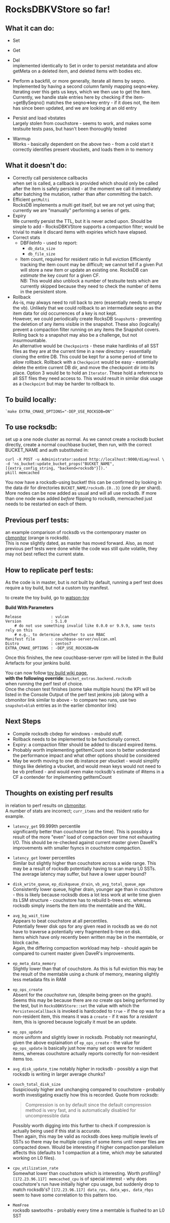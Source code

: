 # RocksDBKVStore so far!

## What it can do:
  * Set
  * Get
  * Del  
      implemented identically to Set in order to persist metatdata
      and allow getMeta on a deleted item, and deleted items with bodies etc.

  * Perform a backfill, or more generally, iterate all items by seqno.  
      Implemented by having a second column family mapping seqno=>key.  
      Iterating over this gets us keys, which we then use to get the item.
      Currently, we handle stale entries here by checking if the
      item->getBySeqno() matches the seqno=>key entry - if it does not, the item
      has since been updated, and we are looking at an old entry
  * Persist and load vbstates  
      Largely stolen from couchstore - seems to work, and makes some testsuite
      tests pass, but hasn't been thoroughly tested
  * Warmup  
      Works - basically dependent on the above two - from a cold start it
      correctly identifies present vbuckets, and loads them in to memory

## What it doesn't do:
  * Correctly call persistence callbacks  
      when set is called, a callback is provided which should only be called
      after the item is safely persisted - at the moment we call it immediately
      after batching the mutation, rather than after committing the batch.
  * Efficient `getMulti`  
      RocksDB implements a multi get itself, but we are not yet using that;
      currently we are "manually" performing a series of gets.
  * Expiry  
      We currently persist the TTL, but it is never acted upon.
      Should be simple to add - RocksDBKVStore supports a compaction filter;
      would be trivial to make it discard items with expiries which have elapsed.
  * Correct stats  
      * DBFileInfo - used to report:
        * `db_data_size`
        * `db_file_size`
      * Item count, required for resident ratio in full eviction
        Efficiently tracking the item count may be difficult; we cannot
        tell if a given Put will store a new item or update an existing one.
        RocksDB can *estimate* the key count for a given CF.  
        NB: This would also unblock a number of testsuite tests which are currently
        skipped because they need to check the number of items in the persistent store.
  * Rollback  
      As-is, may always need to roll back to zero (essentially needs to empty the vb).
      Unlikely that we could rollback to an intermediate seqno as the item data
      for old occurrences of a key is not kept.  
      However, we could periodically create RocksDB `Snapshot`s - preventing the deletion
      of any items visible in the snapshot. These also (logically) prevent a compaction
      filter running on any items the Snapshot covers. Rolling back to a snapshot may
      also be a challenge, but not insurmountable.  
      An alternative would be `Checkpoint`s - these make hardlinks
      of all SST files as they are at the current time in a new directory - essentially
      cloning the entire DB. This could be kept for a some period of time to allow rollback.
      Rollback with a `Checkpoint` would be easy - essentially delete the entire current DB
      dir, and move the checkpoint dir into its place.
      Option 3 would be to hold an `Iterator`. These hold a reference to all SST files they
      need access to. This would result in similar disk usage as a `Checkpoint` but may be
      harder to rollback to.  
      
       

## To build locally:
    `make EXTRA_CMAKE_OPTIONS="-DEP_USE_ROCKSDB=ON"`

## To use rocksdb:
   set up a one node cluster as normal.
   As we cannot create a rocksdb bucket directly, create a normal couchbase bucket,
   then run, with the correct BUCKET_NAME and auth substituted in:

```
curl -X POST -u Administrator:asdasd http://localhost:9000/diag/eval \
-d 'ns_bucket:update_bucket_props("BUCKET_NAME", [{extra_config_string, "backend=rocksdb"}]).'
pkill memcached
```

  You now have a rocksdb-using bucket! this can be confirmed by looking in the
  data dir for directories `BUCKET_NAME/rocksdb.{0..3}` (one dir per shard).
  More nodes can be now added as usual and will all use rocksdb. If more than one
  node was added *before* flipping to rocksdb, memcached just needs to be restarted on each
  of them.

## Previous perf tests:
   an example comparison of rocksdb vs the contemporary master on [cbmonitor](
   http://cbmonitor.sc.couchbase.com/reports/html/?snapshot=hera_510-1102_access_829e&snapshot=hera_510-2232_access_f2d1)
   (orange is rocksdb).  
   This is now slightly dated, as master has moved forward.
   Also, as most previous perf tests were done while the code was still quite volatile,
   they may not best reflect the current state.

## How to replicate perf tests:
   As the code is in master, but is *not* built by default, running a perf test
   does require a toy build, but not a custom toy manifest.

   to create the toy build, go to [watson-toy](http://server.jenkins.couchbase.com/job/watson-toy/)  
   
   __Build With Parameters__
   
   ```
   Release             : vulcan
   Version             : 5.1.0
       # do not use something invalid like 0.0.0 or 9.9.9, some tests rely on this
       # e.g., to determine whether to use RBAC
   Manifest file       : couchbase-server/vulcan.xml
   Distro              : centos7
   EXTRA_CMAKE_OPTIONS : -DEP_USE_ROCKSDB=ON
   ```
   Once this finishes, the new couchbase-server rpm will be listed in the
   Build Artefacts for your jenkins build.

   You can now follow [toy build wiki page](https://hub.internal.couchbase.com/confluence/display/PERF/Running+performance+tests+for+a+toy+build),  
   __with the following override__:
   `bucket_extras.backend.rocksdb`  
   when running the perf test of choice.  
   Once the chosen test finishes (some take multiple hours) the KPI will be
   listed in the Console Output of the perf test jenkins job (along with a
   cbmonitor link similar to above - to compare two runs, use two `snapshot=blah`
   entries as in the earlier cbmonitor link)


## Next Steps
   * Compile rocksdb cbdep for windows - msbuild stuff.
   * Rollback needs to be implemented to be functionally correct.
   * Expiry: a compaction filter should be added to discard expired items.
   * Probably worth implementing getItemCount soon to better understand the performance
     impact and what other options should be considered
   * May be worth moving to one db instance per vbucket - would simplify things like
     deleting a vbucket, and would mean keys would not need to be vb prefixed -
     and would even make rocksdb's estimate of #items in a CF a contender for
     implementing getItemCount


## Thoughts on existing perf results
   in relation to perf results on [cbmonitor](http://cbmonitor.sc.couchbase.com/reports/html/?snapshot=hera_510-1102_access_829e&snapshot=hera_510-2232_access_f2d1).  
   A number of stats are incorrect; `curr_items` and the resident ratio for example.
   
   * `latency_get` 99.999th percentile  
       significantly better than couchstore (at the time). This is possibly
       a result of the more "even" load of compaction over time not exhausting
       I/O. This should be re-checked against current master given DaveR's
       improvements with smaller fsyncs in couchstore compaction.
   * `latency_get` lower percentiles  
       Similar but slightly higher than couchstore across a wide range.
       This may be a result of rocksdb potentially having to scan many
       L0 SSTs. The average latency may suffer, but have a lower upper bound?
   * `disk_write_queue`, `ep_diskqueue_drain`, `vb_avg_total_queue_age`  
       Consistently lower queue, higher drain, younger age than in couchstore -
       this is likely because rocksdb does a lot less work at write time given its
       LSM structure - couchstore has to rebuild b-trees etc. whereas rocksdb
       simply inserts the item into the memtable and the WAL.
   * `avg_bg_wait_time`  
       Appears to beat couchstore at all percentiles.  
       Potentially fewer disk ops for any given read in rocksdb as we do not
         have to traverse a potentially very fragmented b-tree on disk.  
       Items which have only recently been written may be in the memtable,
         or block cache.  
       Again, the differing compaction workload may help - should again be
         compared to current master given DaveR's improvements.
   * `ep_meta_data_memory`  
       Slightly lower than that of couchstore. As this is full eviction this may
       be the result of the memtable using a chunk of memory, meaning slightly
       less metadata fits in RAM
   * `ep_ops_create`  
       Absent for the *couchstore* run, (despite being green on the graph).  
       Seems this may be because there are *no* create ops being performed
       by the test, but in `RocksDBKVStore::set` the value with which the
       `PersistenceCallback` is invoked is hardcoded to `true` - if the op
       was for a non-resident item, this means it was a `create` - if it was
       for a *resident* item, this is ignored because logically it must be
       an update.
   * `ep_ops_update`  
       more uniform and slightly lower in rocksdb. Probably not meaningful,
       given the above explaination of `ep_ops_create` - the value for
       `ep_ops_update` is basically just how many set ops were for resident items,
       whereas couchstore actually reports correctly for non-resident items too.
   * `avg_disk_update_time`
       notably *higher* in rocksdb - possibly a sign that rocksdb is writing in
       larger average chunks?
   * `couch_total_disk_size`  
       Suspiciously higher and unchanging compared to couchstore - probably
       worth investigating exactly how this is recorded.
       Quote from rocksdb:
       
       >Compression is on by default since the default compression method is
       very fast, and is automatically disabled for uncompressible data
       
       
       Possibly worth digging into this further to check if compression is
       actually being used if this stat is accurate.  
       Then again, this may be valid as rocksdb does keep multiple levels of SSTs
       so there may be multiple copies of some items until newer files are
       compacted down. Would be interesting if higher compaction parallelism
       affects this (defaults to 1 compaction at a time, which *may* be saturated
       working on L0 files).  
   * `cpu_utilization_rate`  
       Somewhat lower than couchstore which is interesting. Worth profiling?  
       `[172.23.96.117] memcached_cpu` is of special interest - why does
       couchstore's run have initially higher cpu usage, but suddenly drop to
       match rocksdb's? `[172.23.96.117] data_rps, data_wps, data_rbps` seem to
       have some correlation to this pattern too.
   * `MemFree`  
       rocksdb sawtooths - probably every time a memtable is flushed to an L0 SST
